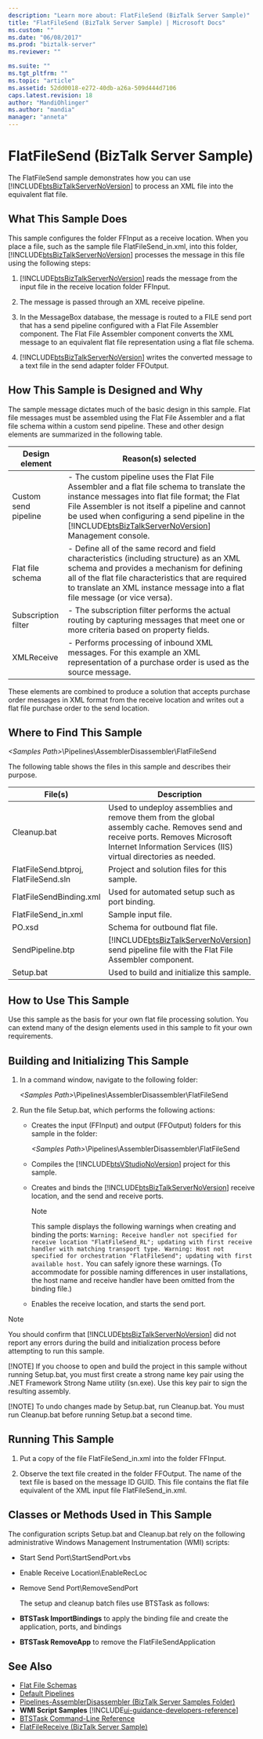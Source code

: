 ```yaml
---
description: "Learn more about: FlatFileSend (BizTalk Server Sample)"
title: "FlatFileSend (BizTalk Server Sample) | Microsoft Docs"
ms.custom: ""
ms.date: "06/08/2017"
ms.prod: "biztalk-server"
ms.reviewer: ""

ms.suite: ""
ms.tgt_pltfrm: ""
ms.topic: "article"
ms.assetid: 52dd0018-e272-40db-a26a-509d444d7106
caps.latest.revision: 18
author: "MandiOhlinger"
ms.author: "mandia"
manager: "anneta"
---
```

# FlatFileSend (BizTalk Server Sample)
The FlatFileSend sample demonstrates how you can use [!INCLUDE[btsBizTalkServerNoVersion](../includes/btsbiztalkservernoversion-md.md)] to process an XML file into the equivalent flat file.  

## What This Sample Does  
 This sample configures the folder FFInput as a receive location. When you place a file, such as the sample file FlatFileSend_in.xml, into this folder, [!INCLUDE[btsBizTalkServerNoVersion](../includes/btsbiztalkservernoversion-md.md)] processes the message in this file using the following steps:  

1. [!INCLUDE[btsBizTalkServerNoVersion](../includes/btsbiztalkservernoversion-md.md)] reads the message from the input file in the receive location folder FFInput.  

2. The message is passed through an XML receive pipeline.  

3. In the MessageBox database, the message is routed to a FILE send port that has a send pipeline configured with a Flat File Assembler component. The Flat File Assembler component converts the XML message to an equivalent flat file representation using a flat file schema.  

4. [!INCLUDE[btsBizTalkServerNoVersion](../includes/btsbiztalkservernoversion-md.md)] writes the converted message to a text file in the send adapter folder FFOutput.  

## How This Sample is Designed and Why  
 The sample message dictates much of the basic design in this sample. Flat file messages must be assembled using the Flat File Assembler and a flat file schema within a custom send pipeline. These and other design elements are summarized in the following table.  


|    Design element    |                                                                                                                                                                    Reason(s) selected                                                                                                                                                                    |
|----------------------|----------------------------------------------------------------------------------------------------------------------------------------------------------------------------------------------------------------------------------------------------------------------------------------------------------------------------------------------------------|
| Custom send pipeline | -   The custom pipeline uses the Flat File Assembler and a flat file schema to translate the instance messages into flat file format; the Flat File Assembler is not itself a pipeline and cannot be used when configuring a send pipeline in the [!INCLUDE[btsBizTalkServerNoVersion](../includes/btsbiztalkservernoversion-md.md)] Management console. |
|   Flat file schema   |                                      -   Define all of the same record and field characteristics (including structure) as an XML schema and provides a mechanism for defining all of the flat file characteristics that are required to translate an XML instance message into a flat file message (or vice versa).                                      |
| Subscription filter  |                                                                                                          -   The subscription filter performs the actual routing by capturing messages that meet one or more criteria based on property fields.                                                                                                          |
|      XMLReceive      |                                                                                                        -   Performs processing of inbound XML messages. For this example an XML representation of a purchase order is used as the source message.                                                                                                        |

 These elements are combined to produce a solution that accepts purchase order messages in XML format from the receive location and writes out a flat file purchase order to the send location.  

## Where to Find This Sample  
 *\<Samples Path\>*\Pipelines\AssemblerDisassembler\FlatFileSend  

 The following table shows the files in this sample and describes their purpose.  


|                File(s)                |                                                                                           Description                                                                                            |
|---------------------------------------|--------------------------------------------------------------------------------------------------------------------------------------------------------------------------------------------------|
|              Cleanup.bat              | Used to undeploy assemblies and remove them from the global assembly cache. Removes send and receive ports. Removes Microsoft Internet Information Services (IIS) virtual directories as needed. |
| FlatFileSend.btproj, FlatFileSend.sln |                                                                           Project and solution files for this sample.                                                                            |
|        FlatFileSendBinding.xml        |                                                                          Used for automated setup such as port binding.                                                                          |
|          FlatFileSend_in.xml          |                                                                                        Sample input file.                                                                                        |
|                PO.xsd                 |                                                                                  Schema for outbound flat file.                                                                                  |
|           SendPipeline.btp            |                          [!INCLUDE[btsBizTalkServerNoVersion](../includes/btsbiztalkservernoversion-md.md)] send pipeline file with the Flat File Assembler component.                           |
|               Setup.bat               |                                                                            Used to build and initialize this sample.                                                                             |

## How to Use This Sample  
 Use this sample as the basis for your own flat file processing solution. You can extend many of the design elements used in this sample to fit your own requirements.  

## Building and Initializing This Sample  

1. In a command window, navigate to the following folder:  

    *\<Samples Path\>*\Pipelines\AssemblerDisassembler\FlatFileSend  

2. Run the file Setup.bat, which performs the following actions:  

   - Creates the input (FFInput) and output (FFOutput) folders for this sample in the folder:  

      *\<Samples Path\>*\Pipelines\AssemblerDisassembler\FlatFileSend  

   - Compiles the [!INCLUDE[btsVStudioNoVersion](../includes/btsvstudionoversion-md.md)] project for this sample.  

   - Creates and binds the [!INCLUDE[btsBizTalkServerNoVersion](../includes/btsbiztalkservernoversion-md.md)] receive location, and the send and receive ports.  

     > [!NOTE]
     >  This sample displays the following warnings when creating and binding the ports: `Warning: Receive handler not specified for receive location "FlatFileSend_RL"; updating with first receive handler with matching transport type. Warning: Host not specified for orchestration "FlatFileSend"; updating with first available host.` You can safely ignore these warnings. (To accommodate for possible naming differences in user installations, the host name and receive handler have been omitted from the binding file.)  

   - Enables the receive location, and starts the send port.  

> [!NOTE]
>  You should confirm that [!INCLUDE[btsBizTalkServerNoVersion](../includes/btsbiztalkservernoversion-md.md)] did not report any errors during the build and initialization process before attempting to run this sample.  
> 
> [!NOTE]
>  If you choose to open and build the project in this sample without running Setup.bat, you must first create a strong name key pair using the .NET Framework Strong Name utility (sn.exe). Use this key pair to sign the resulting assembly.  
> 
> [!NOTE]
>  To undo changes made by Setup.bat, run Cleanup.bat. You must run Cleanup.bat before running Setup.bat a second time.  

## Running This Sample  

1.  Put a copy of the file FlatFileSend_in.xml into the folder FFInput.  

2.  Observe the text file created in the folder FFOutput. The name of the text file is based on the message ID GUID. This file contains the flat file equivalent of the XML input file FlatFileSend_in.xml.  

## Classes or Methods Used in This Sample  
 The configuration scripts Setup.bat and Cleanup.bat rely on the following administrative Windows Management Instrumentation (WMI) scripts:  

- Start Send Port\StartSendPort.vbs  

- Enable Receive Location\EnableRecLoc  

- Remove Send Port\RemoveSendPort  

  The setup and cleanup batch files use BTSTask as follows:  

- **BTSTask ImportBindings** to apply the binding file and create the application, ports, and bindings  

- **BTSTask RemoveApp** to remove the FlatFileSendApplication  

## See Also  
- [Flat File Schemas](../core/flat-file-schemas.md)   
- [Default Pipelines](../core/default-pipelines.md)   
- [Pipelines-AssemblerDisassembler (BizTalk Server Samples Folder)](../core/pipelines-assemblerdisassembler-biztalk-server-samples-folder.md)   
- **WMI Script Samples** [!INCLUDE[ui-guidance-developers-reference](../includes/ui-guidance-developers-reference.md)]
- [BTSTask Command-Line Reference](../core/btstask-command-line-reference.md)   
- [FlatFileReceive (BizTalk Server Sample)](../core/flatfilereceive-biztalk-server-sample.md)
